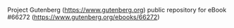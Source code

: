 Project Gutenberg (https://www.gutenberg.org) public repository for
eBook #66272 (https://www.gutenberg.org/ebooks/66272)
